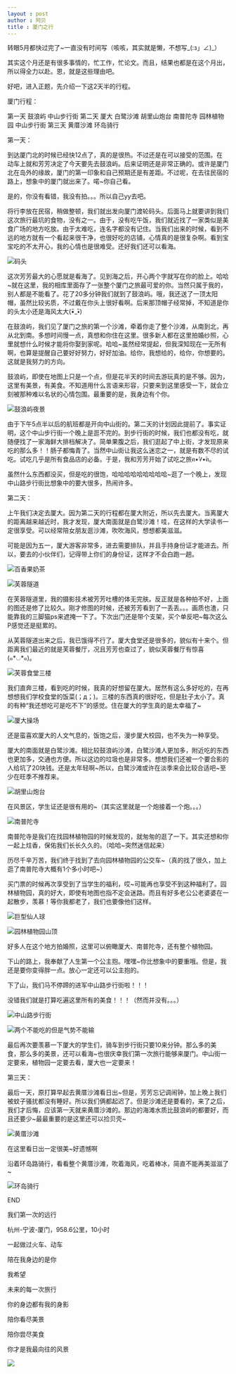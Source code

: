 ```yaml
---
layout : post
author : 阿贝
title : 厦门之行
---
```


转眼5月都快过完了~一直没有时间写（咳咳，其实就是懒，不想写_(:з」∠)_）

其实这个月还是有很多事情的，忙工作，忙论文。而且，结果也都是在这个月出，所以得全力以赴。恩，就是这些理由吧。

好吧，进入正题，先介绍一下这2天半的行程。

厦门行程：

第一天
鼓浪屿
中山步行街
第二天
厦大
白鹭沙滩
胡里山炮台
南普陀寺
园林植物园
中山步行街
第三天
黄厝沙滩
环岛骑行

第一天：

到达厦门北的时候已经快12点了，真的是很热。不过还是在可以接受的范围。在动车上就和芳芳决定了今天要先去鼓浪屿。后来证明还是非常正确的。或许是厦门北在岛外的缘故，厦门的第一印象和自己预期还是有差距。不过呢，在去往民宿的路上，想象中的厦门就出来了。喏~你自己看。

是的，你没有看错，我没有拍。。。所以自己yy去吧。

将行李放在民宿，稍做整顿，我们就出发向厦门渡轮码头。后面马上就要讲到我们这次旅行最坑的食物，没有之一。由于，没有吃午饭，我们就近找了一家类似是美食广场的地方吃放。由于太难吃，连名字都没有记住。当我们出来的时候，看到不远的地方就有一个看起来很干净，也很好吃的店铺，心情真的是很复杂啊。看到宝宝吃的不太开心，我的心情也是很难受。还好我们还可以看海。

![](http://cdn.51leif.com/image/2017/6/3/%E5%8E%A6%E9%97%A8%E4%B9%8B%E8%A1%8C-1.jpg "码头")

这次芳芳最大的心愿就是看海了。见到海之后，开心两个字就写在你的脸上。哈哈~就在这里，我的相库里面存了一张整个厦门之旅最可爱的你。当然只属于我的，别人都是不能看了。花了20多分钟我们就到了鼓浪屿。哦，我还送了一顶太阳帽，虽然比较劣质，不过戴在你头上很好看啊。后来那顶帽子经常掉，不知道是你的头太小还是海风太大(•ิ_•ิ)

在鼓浪屿，我们见了厦门之旅的第一个沙滩，牵着你走了整个沙滩，从南到北，再从北到南。多想时间慢一点，真想和你住在这里。很多新人都在这里拍婚纱照，心里就想什么时候才能将你娶到家呢。哈哈~虽然经常提起，但我深知现在一无所有啊，也算是提醒自己要好好努力，好好加油。给你，我想给的，给你，你想要的。这就是我努力的方向。

鼓浪屿，即使在地图上只是一个点，但是花半天的时间去游玩真的是不够。因为，这里有美景，有美食。不知道用什么言语来形容，只要来到这里感受一下，就会立刻被那种难以名状的心情包围。最重要的是，我身边有个你。

![](http://cdn.51leif.com/image/2017/6/3/%E5%8E%A6%E9%97%A8%E4%B9%8B%E8%A1%8C-2.jpg "鼓浪屿夜景")

由于下午5点半以后的航班都是开向中山街的。第二天的计划因此提前了。事实证明，这个中山步行街一个晚上是逛不完的。到步行街的时候，我们也都没有吃，就随便找了一家海鲜大排档解决了。简单果腹之后，我们逛起了中上街，才发现原来吃的那么多！！肠子都悔青了。当然中山街让我这么迷恋之一，就是有数不尽的试吃。试吃几乎是所有食品店的必备。于是，我和芳芳开始了试吃之旅ฅ•̀∀•́ฅ。

虽然什么东西都没买，但是吃的很饱，哈哈哈哈哈哈哈哈哈~逛了一个晚上，发现中山路步行街比想象中的要大很多，热闹许多。

第二天：

上午我们决定去厦大。因为第二天的行程都在厦大附近，所以先去厦大。当离厦大的距离越来越近时，我才发现，厦大南面就是白鹭沙滩！哇，在这样的大学读书一定很享受。可以经常陪女朋友逛沙滩，吹吹海风，想想都美滋滋。

可能是因为五一，厦大游客非常多，进去需要排队，并且手持身份证才能进去。所以，要去的小伙伴们，记得带上你们的身份证，这样才不会白跑一趟。

![](http://cdn.51leif.com/image/2017/6/3/%E5%8E%A6%E9%97%A8%E4%B9%8B%E8%A1%8C-3.jpg "百香果奶茶")

![](http://cdn.51leif.com/image/2017/6/3/%E5%8E%A6%E9%97%A8%E4%B9%8B%E8%A1%8C-4.jpg "芙蓉隧道")

在芙蓉隧道里，我的摄影技术被芳芳吐槽的体无完肤。反正就是各种拍不好，上面的图还是修了比较久。刚才修图的时候，还被芳芳看到了一丢丢。。。画质也渣，只能靠我的三脚猫ps来遮掩一下了。下次出门还是带个支架，买个单反吧~每次这么P感觉还是挺累的。

从芙蓉隧道出来之后，我已饿得不行了。厦大食堂还是很多的，貌似有十来个。但距离我们最近的就是芙蓉餐厅，况且芳芳也查过了，貌似芙蓉餐厅有惊喜(๑*◡*๑)。

![](http://cdn.51leif.com/image/2017/6/3/%E5%8E%A6%E9%97%A8%E4%B9%8B%E8%A1%8C-5.jpg "芙蓉食堂三楼")

我们直奔三楼，看到吃的时候，我真的好想留在厦大。居然有这么多好吃的，在再想想我们学校食堂的饭菜(；д；)。三楼的东西真的很好吃，但是肚子太小了。真的有种“我还想吃可是吃不下”的感觉。住在厦大的学生真的是太幸福了~

![](http://cdn.51leif.com/image/2017/6/3/%E5%8E%A6%E9%97%A8%E4%B9%8B%E8%A1%8C-6.jpg "厦大操场")

还是蛮喜欢厦大的人文气息的，饭饱之后，漫步厦大校园，也不失为一种享受。

厦大的南面就是白鹭沙滩。相比较鼓浪屿沙滩，白鹭沙滩人更加多，附近吃的东西也更加多，交通也方便。所以这边的垃圾也是非常多。想想我们还被一个要合影的人给坑了20块钱。还是太年轻啊~所以，白鹭沙滩或许在淡季来会比较合适吧~至少在旺季不推荐来。

![](http://cdn.51leif.com/image/2017/6/3/%E5%8E%A6%E9%97%A8%E4%B9%8B%E8%A1%8C-7.jpg "胡里山炮台")

在风景区，学生证还是很有用的~（其实这里就是一个炮接着一个炮。。。）

![](http://cdn.51leif.com/image/2017/6/3/%E5%8E%A6%E9%97%A8%E4%B9%8B%E8%A1%8C-8.jpg "南普陀寺")

南普陀寺是我们在找园林植物园的时候发现的，就匆匆的逛了一下。其实还想和你一起上炷香，保佑我们长长久久的。（哈哈~突然迷信起来）

历尽千辛万苦，我们终于找到了去向园林植物园的公交车~（真的找了很久，加上逛了南普陀寺大概有1个多小时吧~）

买门票的时候再次享受到了当学生的福利，哎~可能再也享受不到这种福利了。园林植物园，真的好大，即使有地图也指不定会迷路。而且有好多老公公老婆婆在一起散步，羡慕！等你我都老了，我们也要像他们这样。

![](http://cdn.51leif.com/image/2017/6/3/%E5%8E%A6%E9%97%A8%E4%B9%8B%E8%A1%8C-9.jpg "巨型仙人球")

![](http://cdn.51leif.com/image/2017/6/3/%E5%8E%A6%E9%97%A8%E4%B9%8B%E8%A1%8C-10.jpg "园林植物园山顶")

好多人在这个地方拍婚照，这里可以俯瞰厦大、南普陀寺，还有整个植物园。

下山的路上，我奉献了人生第一个公主抱。嘿嘿~你比想象中的要重哦。但是，我还是要你变得胖一点。放心一定还可以公主抱的。

下了山，我们马不停蹄的进军中山路步行街啦！！！

没错我们就是打算吃遍这里所有的美食！！！（然而并没有。。。）

![](http://cdn.51leif.com/image/2017/6/3/%E5%8E%A6%E9%97%A8%E4%B9%8B%E8%A1%8C-11.jpg "中山路步行街")

![](http://cdn.51leif.com/image/2017/6/3/%E5%8E%A6%E9%97%A8%E4%B9%8B%E8%A1%8C-12.jpg "两个不能吃的但是气势不能输")

最后再次要羡慕一下厦大的学生们，骑车到步行街只要10来分钟。那么多的美食，那么多的美景，还可以看海~也很庆幸我们第一次旅行能够来厦门。中山街一定要来，植物园一定要去看，厦大也一定要来！

第三天：

最后一天，原打算早起去黄厝沙滩看日出~但是，芳芳忘记调闹钟，加上晚上我们被蚊子骚扰都没有睡好。所以我们俩都起迟了。但是沙滩还是要看的，来了之后，我们才后悔，应该第一天就来黄厝沙滩的。那边的海滩水质比鼓浪屿的都要好，而且还要少~最最重要的是这里还可以捡贝壳~

![](http://cdn.51leif.com/image/2017/6/3/%E5%8E%A6%E9%97%A8%E4%B9%8B%E8%A1%8C-13.jpg "黄厝沙滩")

在这里看日出一定很美~好遗憾啊

沿着环岛路骑行，看看整个黄厝沙滩，吹着海风，吃着棒冰，简直不能再美滋滋了~

![](http://cdn.51leif.com/image/2017/6/3/%E5%8E%A6%E9%97%A8%E4%B9%8B%E8%A1%8C-14.jpg "环岛骑行")

END

我们第一次的远行

杭州-宁波-厦门，958.6公里，10小时

一起做过火车、动车

陪在我身边的是你

我希望

未来的每一次旅行

你的身边都有我的身影

陪你看尽美景

陪你尝尽美食

你才是我最向往的风景

![](http://cdn.51leif.com/image/2017/6/3/%E5%8E%A6%E9%97%A8%E4%B9%8B%E8%A1%8C-15.jpg)